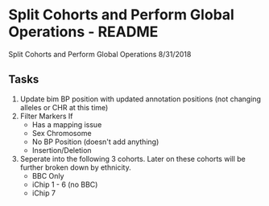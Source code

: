 Split Cohorts and Perform Global Operations - README
================
Split Cohorts and Perform Global Operations
8/31/2018

Tasks
-----

1.  Update bim BP position with updated annotation positions (not changing alleles or CHR at this time)
2.  Filter Markers If
    -   Has a mapping issue
    -   Sex Chromosome
    -   No BP Position (doesn't add anything)
    -   Insertion/Deletion
3.  Seperate into the following 3 cohorts. Later on these cohorts will be further broken down by ethnicity.
    -   BBC Only
    -   iChip 1 - 6 (no BBC)
    -   iChip 7
